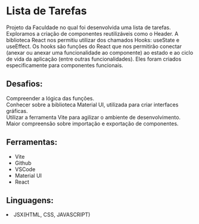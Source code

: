 # Lista de Tarefas
Projeto da Faculdade no qual foi desenvolvida uma lista de tarefas. Exploramos a criação de componentes reutilizáveis como o Header. A biblioteca React nos permitiu utilizar dos chamados Hooks:
useState e useEffect.
Os hooks são funções do React que nos permitirão conectar (anexar ou anexar uma funcionalidade ao componente) ao estado e ao ciclo de vida da aplicação (entre outras funcionalidades). Eles foram criados especificamente para componentes funcionais.

## Desafios:
Compreender a lógica das funções.<br>
Conhecer sobre a biblioteca Material UI, utilizada para criar interfaces gráficas.<br>
Utilizar a ferramenta Vite para agilizar o ambiente de desenvolvimento.<br>
Maior compreensão sobre importação e exportação de componentes.

## Ferramentas:
<ul>
  <li>Vite</li>
<li>Github</li>
<li>VSCode</li>
<li>Material UI</li>
<li>React</li>
</ul>

## Linguagens:
<li>JSX(HTML, CSS, JAVASCRIPT)</li>
